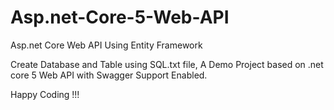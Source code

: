 # Asp.net-Core-5-Web-API
Asp.net Core Web API Using Entity Framework

Create Database and Table using SQL.txt file,
A Demo Project based on .net core 5 Web API with Swagger Support Enabled.

Happy Coding !!!
